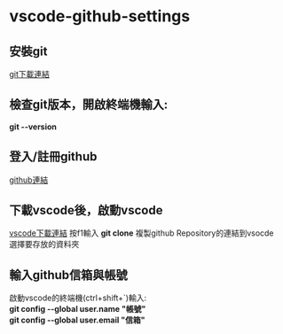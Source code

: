 # vscode-github-settings #

## 安裝git ##
[git下載連結](https://git-scm.com)
## 檢查git版本，開啟終端機輸入: ##
__git --version__  
## 登入/註冊github ##
[github連結](https://github.com)
## 下載vscode後，啟動vscode ##
[vscode下載連結](https://code.visualstudio.com)
按f1輸入 __git clone__
複製github Repository的連結到vsocde  
選擇要存放的資料夾  
## 輸入github信箱與帳號 ##
啟動vscode的終端機(ctrl+shift+`)輸入:  
__git config --global user.name "帳號"__    
__git config --global user.email "信箱"__